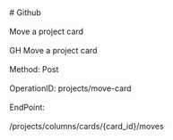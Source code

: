 <br>#     Github</br>
<br>Move a project card</br>
<br>GH Move a project card</br>
<br>Method: Post</br>
<br>OperationID: projects/move-card</br>
<br>EndPoint:</br>
<br>/projects/columns/cards/{card_id}/moves</br>
